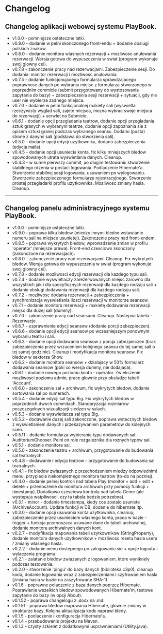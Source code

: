 # Changelog


## Changelog aplikacji webowej systemu PlayBook.

- v1.0.0 - pomniejsze ostateczne latki.
- v0.9.0 - dodanie w pelni skonczonego front-endu + dodanie obslugi polskich znakow. 
- v0.8.0 - dodanie monitora wlasnych rezerwacji + mozliwosc anulowania rezerwacji. Wersja gotowa do wypuszczenia w swiat (program wykonuje swoj glowny cel).
- v0.7.8 - zakonczenie pracy nad rezerwacjami. Zabezpieczenie sesji. Do dodania: monitor rezerwacji i mozliwosc anulowania.
- v0.7.5 - dodanie funkcjonujacego formularza sprawdzajacego poprawnosc danych po wybraniu miejsc z formularza stworzonego w poprzednim commicie (submit przygotowany do wystosowania zapytania do bazy) + zabezpieczenia sesji rezerwacji + sytuacji, gdy nie user nie wybierze zadnego miejsca.
- v0.7.0 - dodanie w pelni funkcjonalnej makiety sali (wyswietla rzeczywisty wyglad sali, zajete miejsca, mozna wybrac swoje miejsca do rezerwacji) + serwlet na Submicie.
- v0.6.1 - dodanie opcji przegladania teatrow, dodanie opcji przegladania sztuk granych w wybranym teatrze, dodanie opcji zapoznania sie z opisem sztuki granej podczas wybranego seansu. Dodano (pusta) strone z danymi sali (podstawa do stworzenia sali).
- v0.5.0 - dodanie opcji edycji uzytkownika, dodano zabezpieczenia (edycja maila). 
- v0.4.5 - dodanie opcji usuniecia konta, fix kilku mniejszych bledow spowodowanych utrata wyswietlania danych. Cleanup. 
- v0.4.3 - w sumie pierwszy commit, po dlugim testowaniu stworzenie stabilnego rdzenia w postaci logowania. Podlaczenie Hibernate'a. Stworzenie stabilnej sesji logowania, usuwaniem po wylogowaniu. Stworzenie zabezpieczonego formularza rejestracyjnego. Stworzenie prostej przegladarki profilu uzytkownika. Mozliwosc zmiany hasla. Cleanup.

----------------------------------------------------

## Changelog panelu administracyjnego systemu PlayBook.

- v1.0.0 - pomniejsze ostateczne latki.
- v0.9.0 - poprawa kilku bledow (miedzy innymi bledne wstawianie numeru sali na miejsce usunietej). Zakonczenie pracy nad front-endem.
- v0.8.5 - poprawa wykrytych bledow, wprowadzenie zmian w profilu 'operator' (mniejsze prawa). Front-end czesciowo skonczony (zakonczone na rezerwacjach).
- v0.8.0 - zakonczenie pracy nad rezerwacjami. Cleanup. Fix wykrytych bledow. Wersja gotowa do wypuszczenia w swiat (program wykonuje swoj glowny cel).
- v0.7.8 - dodanie mozliwosci edycji rezerwacji dla kazdego typu sali.
- v0.7.4 - dodanie wyswietlaczy zarezerwowanych miejsc zarowno dla wszystkich jak i dla specyficznych rezerwacji dla kazdego rodzaju sali + dodanie obslugi dodawania rezerwacji dla kazdego rodzaju sali.
- v0.7.2 - mozliwosc dodania rezerwacji + zabezpieczenia + synchronizacja wyswietlania ilosci rezerwacji w monitorze seansow. 
- v0.7.1 - dodanie monitora rezerwacji + makietę dodawania rezerwacji miejsc dla duzej sali (dummy).
- v0.7.0 - zakonczenie pracy nad seansami. Cleanup. Nastepna tabela - Rezerwacje.
- v0.6.7 - usprawnienie edycji seansow (dodanie porcji zabezpieczen).
- v0.6.6 - dodanie opcji edycji seansow po wczesniejszym ponownym wybraniu teatru i sali. 
- v0.6.3 - dodanie opcji dodawania seansow z porcja zabezpieczen (brak zabezpieczenia przez wrzuceniem kolejnego seansu do tej samej sali o tej samej godzinie). Cleanup i modyfikacja monitora seansow. Fix bledow w sektorze Show.
- v0.6.2 - dodanie monitora seansow + dzialajacy w 50% formularz dodawania seansow (poki co wersja dummy, nie dodajaca).
- v0.6.1 - dodanie nowego poziomu konta - operator. Zwiekszenie mozliwosci poziomu admin, prace glownie przy obsludze tabeli 'Account'.
- v0.6.0 - zakonczenie sal + archiwum, fix wykrytych bledow, dodanie sortowania sal po numerach.
- v0.5.4 - dodanie edycji sal typu Big. Fix wykrytych bledow w poprzednich dwoch commitach. Standaryzacja rozmiarow poszczegolnych wizualizacji siedzen w salach.
- v0.5.3 - dodanie wyswietlacza sal typu Big.
- v0.5.2 - dodawanie duzej sali zakonczone, poprawa wstecznych bledow z wyswietlaniem danych i przekazywaniem parametrow do kolejnych scen.
- v0.5.11 - dodanie formularza wybierania typu dodawanych sal - AuditoriumChooser. Pelni on role rozgaleznika dla roznych typow sal.
- v0.5.1 - dodanie monitora sal.
- v0.5.0 - zakonczenie teatru + archiwum, przygotowanie do budowania sal teatralnych.
- v0.4.8 - dodawanie i edycja teatrow - przygotowanie do budowania sal teatralnych.
- v0.4.1 - fix bledow zwiazanych z przechodzeniem miedzy odpowiednimi menu, przypiecie niekompletnego monitora teatrow (to-do na pozniej).  
- v0.4.0 - dodanie pelnej kontroli nad tabela Play (monitor + add + edit + delete + przenoszenie do monitora archiwum przy pomocy funkcji + timestamp). Dodatkowo czesciowa kontrola nad tabela Genre (ale wystepuja watpliwosci, czy ta tabela bedzie potrzebna).
- v0.3.1 - minor - dodanie timestampa, kiedy cos zostalo usuniete (ArchiveAccount). Update funkcji w DB, dodanie do hibernate itp.
- v0.3.0 - dodanie opcji usuwania konta uzytkownika, cleanup, zabezpieczenie przez usunieciem wlasnego konta, praca w bazie - trigger + funkcja przenoszaca usuwane dane do tabeli archiwalnej, dodanie monitora archiwalnych danych kont. 
- v0.2.7 - modyfikacja mapowania tabeli uzytkownikow (StringProperty), dodanie monitora danych uzytkownikow + mozliwosc resetu hasla usera / zmiany wlasnego hasla. 
- v0.2.2 - dodanie menu dostepnego po zalogowaniu sie + opcje logoutu i wylaczenia programu.
- v0.2.1 - zalatanie bledow zwiazanych z logowaniem, ktore wyniknely podczas testowania.
- v0.2.0 - stworzenie 'pingu' do bazy danych (biblioteka c3p0), cleanup kodu, dodanie logowania wraz z zabezpieczeniami i szyfrowaniem hasla (zmiana hasla w bazie na zaszyfrowane SHA-1).
- v0.1.6 - poprawne polaczenie z baza danych poprzez Hibernate. Poprawienie wszelkich bledow spowodowanych Hibernate'm, testowe zapytanie do bazy (w opcji About).
- v0.1.52 - poprawa changelogu z .docx na .md.
- v0.1.51 - poprawa bledow mapowania Hibernate, glownie zmiany w strukturze bazy. Kolejna aktualizacja kodu naprawi bledy.
- v0.1.5 - podlaczenie i konfiguracja Hibernate'a.
- v0.1.4 - przebudowanie projektu na Maven.
- v0.1.3 - czysty szkielet z dodatkowymi usprawnieniami (Utility.java).
